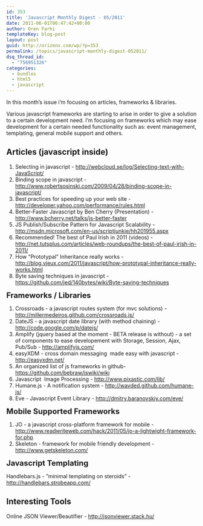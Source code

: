 ```yaml
---
id: 353
title: 'Javascript Monthly Digest - 05/2011'
date: 2011-06-01T06:47:42+00:00
author: Oren Farhi 
templateKey: blog-post
layout: post
guid: http://orizens.com/wp/?p=353
permalink: /topics/javascript-monthly-digest-052011/
dsq_thread_id:
  - "756951326"
categories:
  - bundles
  - html5
  - javascript
---
```

In this month’s issue i’m focusing on articles, frameworks & libraries.
  
Various javascript frameworks are starting to arise in order to give a solution to a certain development need. I’m focusing on frameworks which may ease development for a certain needed functionality such as: event management, templating, general mobile support and others.
  
<!--more-->


  




## Articles (javascript inside)

  1. Selecting in javascript - <http://webcloud.se/log/Selecting-text-with-JavaScript/>
  2. Binding scope in javascript - <http://www.robertsosinski.com/2009/04/28/binding-scope-in-javascript/>
  3. Best practices for speeding up your web site - <http://developer.yahoo.com/performance/rules.html>
  4. Better-Faster Javascript by Ben Cherry (Presentation) - <http://www.bcherry.net/talks/js-better-faster>
  5. JS Publish/Subscribe Pattern for Javascript Scalability - <http://msdn.microsoft.com/en-us/scriptjunkie/hh201955.aspx>
  6. Recommended! The best of Paul Irish in 2011 (videos) - <http://net.tutsplus.com/articles/web-roundups/the-best-of-paul-irish-in-2011/>
  7. How “Prototypal” Inheritance really works - <http://blog.vjeux.com/2011/javascript/how-prototypal-inheritance-really-works.html>
  8. Byte saving techniques in javascript - <https://github.com/jed/140bytes/wiki/Byte-saving-techniques>

<!--more-->


  



  
<span style="font-size: 20px; font-weight: bold;">Frameworks / Libraries</span>

  1. Crossroads - a javascript routes system (for mvc solutions) - <http://millermedeiros.github.com/crossroads.js/>
  2. DateJS - a javascript date library (with method chaining) - <http://code.google.com/p/datejs/>
  3. Amplify (jquery based at the moment - BETA release is without) - a set of components to ease developement with Storage, Session, Ajax, Pub/Sub - <http://amplifyjs.com/>
  4. easyXDM - cross domain messaging  made easy with javascript - <http://easyxdm.net/>
  5. An organized list of js frameworks in github- <https://github.com/bebraw/jswiki/wiki>
  6. Javascript  Image Processing - <http://www.pixastic.com/lib/>
  7. Humane.js - A notification system - <http://wavded.github.com/humane-js/>
  8. Eve - Javascript Event Library - <http://dmitry.baranovskiy.com/eve/>

<span style="font-size: 20px; font-weight: bold;">Mobile Supported Frameworks</span>

  1. JO - a javascript cross-platform framework for mobile - <http://www.readwriteweb.com/hack/2011/05/jo-a-lightwight-framework-for.php>
  2. Skeleton - framework for mobile friendly development - <http://www.getskeleton.com/>

<span style="font-size: 20px; font-weight: bold;">Javascript Templating</span>

Handlebars.js - ”minimal templating on steroids” - <http://handlebars.strobeapp.com/>

## Interesting Tools

Online JSON Viewer/Beautifier - <http://jsonviewer.stack.hu/>

&nbsp;